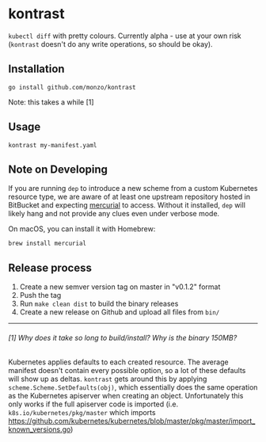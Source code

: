 # kontrast

`kubectl diff` with pretty colours. Currently alpha - use at your own risk (`kontrast` doesn't do any write operations, so should be okay).

## Installation

`go install github.com/monzo/kontrast`

Note: this takes a while [1]

## Usage

`kontrast my-manifest.yaml`

## Note on Developing

If you are running `dep` to introduce a new scheme from a custom Kubernetes resource type, we are aware of at least one upstream repository hosted in BitBucket and expecting [mercurial](https://www.mercurial-scm.org/) to access. Without it installed, `dep` will likely hang and not provide any clues even under verbose mode. 

On macOS, you can install it with Homebrew:

```
brew install mercurial
```

## Release process

1. Create a new semver version tag on master in "v0.1.2" format
2. Push the tag
3. Run `make clean dist` to build the binary releases
4. Create a new release on Github and upload all files from `bin/`

---
###### [1] Why does it take so long to build/install? Why is the binary 150MB?

Kubernetes applies defaults to each created resource. The average manifest doesn't contain every possible option, so a lot of these defaults will show up as deltas. `kontrast` gets around this by applying `scheme.Scheme.SetDefaults(obj)`, which essentially does the same operation as the Kubernetes apiserver when creating an object. Unfortunately this only works if the full apiserver code is imported (i.e. `k8s.io/kubernetes/pkg/master` which imports https://github.com/kubernetes/kubernetes/blob/master/pkg/master/import_known_versions.go)
